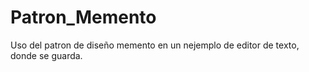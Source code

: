 # Patron_Memento
Uso del patron de diseño memento en un nejemplo de editor de texto, donde se guarda.
